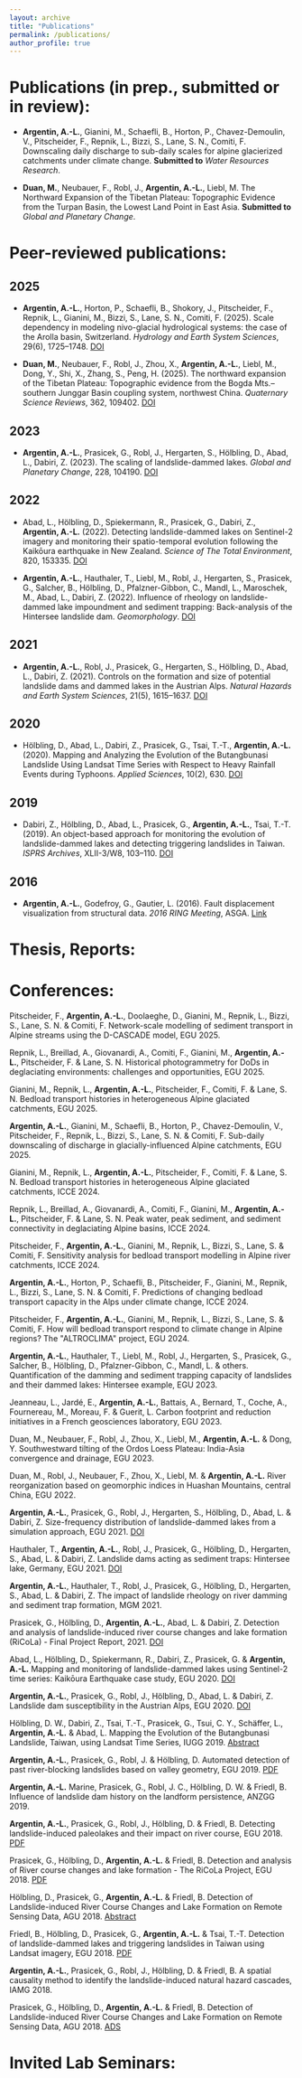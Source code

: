 ```yaml
---
layout: archive
title: "Publications"
permalink: /publications/
author_profile: true
---
```


Publications (in prep., submitted or in review):
======

- **Argentin, A.-L.**, Gianini, M., Schaefli, B., Horton, P., Chavez-Demoulin, V., Pitscheider, F., Repnik, L., Bizzi, S., Lane, S. N., Comiti, F. Downscaling daily discharge to sub-daily scales for alpine glacierized catchments under climate change. **Submitted to** _Water Resources Research_.

- **Duan, M.**, Neubauer, F., Robl, J., **Argentin, A.-L.**, Liebl, M. The Northward Expansion of the Tibetan Plateau: Topographic Evidence from the Turpan Basin, the Lowest Land Point in East Asia. **Submitted to** _Global and Planetary Change_.



Peer-reviewed publications:
======

## 2025

- **Argentin, A.-L.**, Horton, P., Schaefli, B., Shokory, J., Pitscheider, F., Repnik, L., Gianini, M., Bizzi, S., Lane, S. N., Comiti, F. (2025). Scale dependency in modeling nivo-glacial hydrological systems: the case of the Arolla basin, Switzerland. _Hydrology and Earth System Sciences_, 29(6), 1725–1748. [DOI](https://doi.org/10.5194/hess-29-1725-2025)

- **Duan, M.**, Neubauer, F., Robl, J., Zhou, X., **Argentin, A.-L.**, Liebl, M., Dong, Y., Shi, X., Zhang, S., Peng, H. (2025). The northward expansion of the Tibetan Plateau: Topographic evidence from the Bogda Mts.–southern Junggar Basin coupling system, northwest China. _Quaternary Science Reviews_, 362, 109402.  [DOI](https://doi.org/10.1016/j.quascirev.2025.109402)

## 2023

- **Argentin, A.-L.**, Prasicek, G., Robl, J., Hergarten, S., Hölbling, D., Abad, L., Dabiri, Z. (2023). The scaling of landslide-dammed lakes. _Global and Planetary Change_, 228, 104190. [DOI](https://doi.org/10.1016/j.gloplacha.2023.104190)

## 2022

- Abad, L., Hölbling, D., Spiekermann, R., Prasicek, G., Dabiri, Z., **Argentin, A.-L.** (2022). Detecting landslide-dammed lakes on Sentinel-2 imagery and monitoring their spatio-temporal evolution following the Kaikōura earthquake in New Zealand. _Science of The Total Environment_, 820, 153335. [DOI](https://doi.org/10.1016/j.scitotenv.2022.153335)

- **Argentin, A.-L.**, Hauthaler, T., Liebl, M., Robl, J., Hergarten, S., Prasicek, G., Salcher, B., Hölbling, D., Pfalzner-Gibbon, C., Mandl, L., Maroschek, M., Abad, L., Dabiri, Z. (2022). Influence of rheology on landslide-dammed lake impoundment and sediment trapping: Back-analysis of the Hintersee landslide dam. _Geomorphology_. [DOI](https://doi.org/10.1016/j.geomorph.2022.108363)

## 2021

- **Argentin, A.-L.**, Robl, J., Prasicek, G., Hergarten, S., Hölbling, D., Abad, L., Dabiri, Z. (2021). Controls on the formation and size of potential landslide dams and dammed lakes in the Austrian Alps. _Natural Hazards and Earth System Sciences_, 21(5), 1615–1637. [DOI](https://doi.org/10.5194/nhess-21-1615-2021)

## 2020

- Hölbling, D., Abad, L., Dabiri, Z., Prasicek, G., Tsai, T.-T., **Argentin, A.-L.** (2020). Mapping and Analyzing the Evolution of the Butangbunasi Landslide Using Landsat Time Series with Respect to Heavy Rainfall Events during Typhoons. _Applied Sciences_, 10(2), 630. [DOI](https://doi.org/10.3390/app10020630)

## 2019

- Dabiri, Z., Hölbling, D., Abad, L., Prasicek, G., **Argentin, A.-L.**, Tsai, T.-T. (2019). An object-based approach for monitoring the evolution of landslide-dammed lakes and detecting triggering landslides in Taiwan. _ISPRS Archives_, XLII-3/W8, 103–110. [DOI](https://doi.org/10.5194/isprs-archives-XLII-3-W8-103-2019)

## 2016

- **Argentin, A.-L.**, Godefroy, G., Gautier, L. (2016). Fault displacement visualization from structural data. _2016 RING Meeting_, ASGA. [Link](https://www.ring-team.org/research-publications/ring-meeting-papers?view=pub&id=2800)


Thesis, Reports:
======


Conferences:
======

Pitscheider, F., **Argentin, A.-L.**, Doolaeghe, D., Gianini, M., Repnik, L., Bizzi, S., Lane, S. N. & Comiti, F. Network-scale modelling of sediment transport in Alpine streams using the D-CASCADE model, EGU 2025.

Repnik, L., Breillad, A., Giovanardi, A., Comiti, F., Gianini, M., **Argentin, A.-L.**, Pitscheider, F. & Lane, S. N. Historical photogrammetry for DoDs in deglaciating environments: challenges and opportunities, EGU 2025.

Gianini, M., Repnik, L., **Argentin, A.-L.**, Pitscheider, F., Comiti, F. & Lane, S. N. Bedload transport histories in heterogeneous Alpine glaciated catchments, EGU 2025.

**Argentin, A.-L.**, Gianini, M., Schaefli, B., Horton, P., Chavez-Demoulin, V., Pitscheider, F., Repnik, L., Bizzi, S., Lane, S. N. & Comiti, F. Sub-daily downscaling of discharge in glacially-influenced Alpine catchments, EGU 2025.

Gianini, M., Repnik, L., **Argentin, A.-L.**, Pitscheider, F., Comiti, F. & Lane, S. N. Bedload transport histories in heterogeneous Alpine glaciated catchments, ICCE 2024.

Repnik, L., Breillad, A., Giovanardi, A., Comiti, F., Gianini, M., **Argentin, A.-L.**, Pitscheider, F. & Lane, S. N. Peak water, peak sediment, and sediment connectivity in deglaciating Alpine basins, ICCE 2024.

Pitscheider, F., **Argentin, A.-L.**, Gianini, M., Repnik, L., Bizzi, S., Lane, S. & Comiti, F. Sensitivity analysis for bedload transport modelling in Alpine river catchments, ICCE 2024.

**Argentin, A.-L.**, Horton, P., Schaefli, B., Pitscheider, F., Gianini, M., Repnik, L., Bizzi, S., Lane, S. N. & Comiti, F. Predictions of changing bedload transport capacity in the Alps under climate change, ICCE 2024.

Pitscheider, F., **Argentin, A.-L.**, Gianini, M., Repnik, L., Bizzi, S., Lane, S. & Comiti, F. How will bedload transport respond to climate change in Alpine regions? The "ALTROCLIMA" project, EGU 2024.

**Argentin, A.-L.**, Hauthaler, T., Liebl, M., Robl, J., Hergarten, S., Prasicek, G., Salcher, B., Hölbling, D., Pfalzner-Gibbon, C., Mandl, L. & others. Quantification of the damming and sediment trapping capacity of landslides and their dammed lakes: Hintersee example, EGU 2023.

Jeanneau, L., Jardé, E., **Argentin, A.-L.**, Battais, A., Bernard, T., Coche, A., Fournereau, M., Moreau, F. & Guerit, L. Carbon footprint and reduction initiatives in a French geosciences laboratory, EGU 2023.

Duan, M., Neubauer, F., Robl, J., Zhou, X., Liebl, M., **Argentin, A.-L.** & Dong, Y. Southwestward tilting of the Ordos Loess Plateau: India-Asia convergence and drainage, EGU 2023.

Duan, M., Robl, J., Neubauer, F., Zhou, X., Liebl, M. & **Argentin, A.-L.** River reorganization based on geomorphic indices in Huashan Mountains, central China, EGU 2022.

**Argentin, A.-L.**, Prasicek, G., Robl, J., Hergarten, S., Hölbling, D., Abad, L. & Dabiri, Z. Size-frequency distribution of landslide-dammed lakes from a simulation approach, EGU 2021. [DOI](https://doi.org/10.5194/egusphere-egu21-9862)

Hauthaler, T., **Argentin, A.-L.**, Robl, J., Prasicek, G., Hölbling, D., Hergarten, S., Abad, L. & Dabiri, Z. Landslide dams acting as sediment traps: Hintersee lake, Germany, EGU 2021. [DOI](https://doi.org/10.5194/egusphere-egu21-12149)

**Argentin, A.-L.**, Hauthaler, T., Robl, J., Prasicek, G., Hölbling, D., Hergarten, S., Abad, L. & Dabiri, Z. The impact of landslide rheology on river damming and sediment trap formation, MGM 2021.

Prasicek, G., Hölbling, D., **Argentin, A.-L.**, Abad, L. & Dabiri, Z. Detection and analysis of landslide-induced river course changes and lake formation (RiCoLa) - Final Project Report, 2021. [DOI](https://doi.org/10.1553/ess-ricolas1)

Abad, L., Hölbling, D., Spiekermann, R., Dabiri, Z., Prasicek, G. & **Argentin, A.-L.** Mapping and monitoring of landslide-dammed lakes using Sentinel-2 time series: Kaikōura Earthquake case study, EGU 2020. [DOI](https://doi.org/10.5194/egusphere-egu2020-572)

**Argentin, A.-L.**, Prasicek, G., Robl, J., Hölbling, D., Abad, L. & Dabiri, Z. Landslide dam susceptibility in the Austrian Alps, EGU 2020. [DOI](https://doi.org/10.5194/egusphere-egu2020-8040)

Hölbling, D. W., Dabiri, Z., Tsai, T.-T., Prasicek, G., Tsui, C. Y., Schäffer, L., **Argentin, A.-L.** & Abad, L. Mapping the Evolution of the Butangbunasi Landslide, Taiwan, using Landsat Time Series, IUGG 2019. [Abstract](https://www.czech-in.org/cmPortalV15/CM_W3_Searchable/iugg19/normal#!abstractdetails/0000728040)

**Argentin, A.-L.**, Prasicek, G., Robl, J. & Hölbling, D. Automated detection of past river-blocking landslides based on valley geometry, EGU 2019. [PDF](https://meetingorganizer.copernicus.org/EGU2019/EGU2019-8617.pdf)

**Argentin, A.-L.** Marine, Prasicek, G., Robl, J. C., Hölbling, D. W. & Friedl, B. Influence of landslide dam history on the landform persistence, ANZGG 2019.

**Argentin, A.-L.**, Prasicek, G., Robl, J., Hölbling, D. & Friedl, B. Detecting landslide-induced paleolakes and their impact on river course, EGU 2018. [PDF](https://meetingorganizer.copernicus.org/EGU2018/EGU2018-6349-3.pdf)

Prasicek, G., Hölbling, D., **Argentin, A.-L.** & Friedl, B. Detection and analysis of River course changes and lake formation - The RiCoLa Project, EGU 2018. [PDF](https://meetingorganizer.copernicus.org/EGU2018/EGU2018-7768.pdf)

Hölbling, D., Prasicek, G., **Argentin, A.-L.** & Friedl, B. Detection of Landslide-induced River Course Changes and Lake Formation on Remote Sensing Data, AGU 2018. [Abstract](https://agu.confex.com/agu/fm18/prelim.cgi/Paper/406215)

Friedl, B., Hölbling, D., Prasicek, G., **Argentin, A.-L.** & Tsai, T.-T. Detection of landslide-dammed lakes and triggering landslides in Taiwan using Landsat imagery, EGU 2018. [PDF](https://meetingorganizer.copernicus.org/EGU2018/EGU2018-14915.pdf)

**Argentin, A.-L.**, Prasicek, G., Robl, J., Hölbling, D. & Friedl, B. A spatial causality method to identify the landslide-induced natural hazard cascades, IAMG 2018.

Prasicek, G., Hölbling, D., **Argentin, A.-L.** & Friedl, B. Detection of Landslide-induced River Course Changes and Lake Formation on Remote Sensing Data, AGU 2018. [ADS](https://ui.adsabs.harvard.edu/abs/2018AGUFMNH33D1033P)


Invited Lab Seminars:
======
